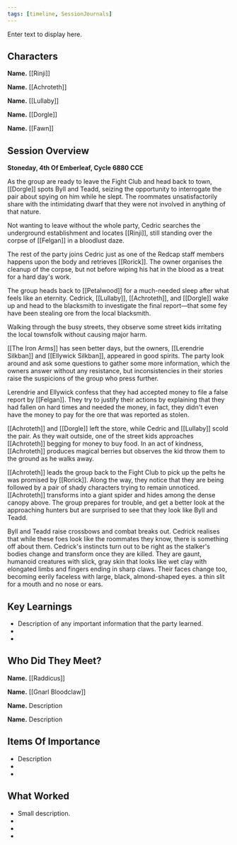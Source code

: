 ```yaml
---
tags: [timeline, SessionJournals]
---
```

<div
  class='ob-timelines'
  data-date='144-43-49-00'
  data-title='dd-mm-yyy desc'
  data-class='orange'
  data-img = '\z_Assets\ImagePlaceholder.png'
  data-type='range'
  data-end="2000-10-20-00">
  Enter text to display here.
</div>

## Characters 
 
**Name.** [[Rinji]]
 
**Name.** [[Achroteth]] 
 
**Name.** [[Lullaby]] 
 
**Name.** [[Dorgle]]

**Name.** [[Fawn]]
 
## Session Overview 
 
**Stoneday, 4th Of Emberleaf, Cycle 6880 CCE**

As the group are ready to leave the Fight Club and head back to town, [[Dorgle]] spots Byll and Teadd, seizing the opportunity to interrogate the pair about spying on him while he slept. The roommates unsatisfactorily share with the intimidating dwarf that they were not involved in anything of that nature.

Not wanting to leave without the whole party, Cedric searches the underground establishment and locates [[Rinji]], still standing over the corpse of [[Felgan]] in a bloodlust daze.

The rest of the party joins Cedric just as one of the Redcap staff members happens upon the body and retrieves [[Rorick]]. The owner organises the cleanup of the corpse, but not before wiping his hat in the blood as a treat for a hard day's work.

The group heads back to [[Petalwood]] for a much-needed sleep after what feels like an eternity. Cedrick, [[Lullaby]], [[Achroteth]], and [[Dorgle]] wake up and head to the blacksmith to investigate the final report—that some fey have been stealing ore from the local blacksmith.

Walking through the busy streets, they observe some street kids irritating the local townsfolk without causing major harm.

[[The Iron Arms]] has seen better days, but the owners, [[Lerendrie Silkban]] and [[Ellywick Silkban]], appeared in good spirits. The party look around and ask some questions to gather some more information, which the owners answer without any resistance, but inconsistencies in their stories raise the suspicions of the group who press further.

Lerendrie and Ellywick confess that they had accepted money to file a false report by [[Felgan]]. They try to justify their actions by explaining that they had fallen on hard times and needed the money, in fact, they didn't even have the money to pay for the ore that was reported as stolen.

[[Achroteth]] and [[Dorgle]] left the store, while Cedric and [[Lullaby]] scold the pair. As they wait outside, one of the street kids approaches [[Achroteth]] begging for money to buy food. In an act of kindness, [[Achroteth]] produces magical berries but observes the kid throw them to the ground as he walks away.

[[Achroteth]] leads the group back to the Fight Club to pick up the pelts he was promised by [[Rorick]]. Along the way, they notice that they are being followed by a pair of shady characters trying to remain unnoticed. [[Achroteth]] transforms into a giant spider and hides among the dense canopy above. The group prepares for trouble, and get a better look at the approaching hunters but are surprised to see that they look like Byll and Teadd.

Byll and Teadd raise crossbows and combat breaks out. Cedrick realises that while these foes look like the roommates they know, there is something off about them. Cedrick's instincts turn out to be right as the stalker's bodies change and transform once they are killed. They are gaunt, humanoid creatures with slick, gray skin that looks like wet clay with elongated limbs and fingers ending in sharp claws. Their faces change too, becoming eerily faceless with large, black, almond-shaped eyes. a thin slit for a mouth and no nose or ears.









## Key Learnings

- Description of any important information that the party learned.
- 
- 
 
## Who Did They Meet?
 
**Name.** [[Raddicus]]
 
**Name.** [[Gnarl Bloodclaw]]
 
**Name.** Description 
 
**Name.** Description 
 
## Items Of Importance
 
- Description
- 
- 

## What Worked 
 
- Small description.
- 
- 
- 
